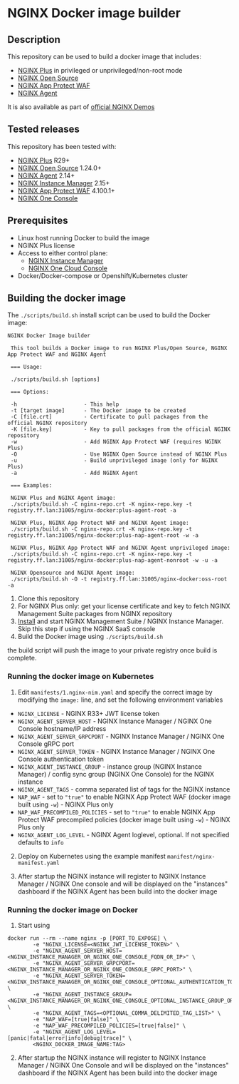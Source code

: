 # NGINX Docker image builder

## Description

This repository can be used to build a docker image that includes:

- [NGINX Plus](https://docs.nginx.com/nginx) in privileged or unprivileged/non-root mode
- [NGINX Open Source](https://nginx.org/)
- [NGINX App Protect WAF](https://docs.nginx.com/nginx-app-protect-waf)
- [NGINX Agent](https://docs.nginx.com/nginx-agent)

It is also available as part of [official NGINX Demos](https://github.com/nginxinc/NGINX-Demos/tree/master/nginx-agent-docker)

## Tested releases

This repository has been tested with:

- [NGINX Plus](https://docs.nginx.com/nginx) R29+
- [NGINX Open Source](https://nginx.org) 1.24.0+
- [NGINX Agent](https://docs.nginx.com/nginx-agent) 2.14+
- [NGINX Instance Manager](https://docs.nginx.com/nginx-instance-manager) 2.15+
- [NGINX App Protect WAF](https://docs.nginx.com/nginx-app-protect-waf) 4.100.1+
- [NGINX One Console](https://docs.nginx.com/nginx-app-protect-waf)

## Prerequisites

- Linux host running Docker to build the image
- NGINX Plus license
- Access to either control plane:
  - [NGINX Instance Manager](https://docs.nginx.com/nginx-instance-manager/)
  - [NGINX One Cloud Console](https://docs.nginx.com/nginx-one/)
- Docker/Docker-compose or Openshift/Kubernetes cluster

## Building the docker image

The `./scripts/build.sh` install script can be used to build the Docker image:

```
NGINX Docker Image builder

 This tool builds a Docker image to run NGINX Plus/Open Source, NGINX App Protect WAF and NGINX Agent

 === Usage:

 ./scripts/build.sh [options]

 === Options:

 -h                     - This help
 -t [target image]      - The Docker image to be created
 -C [file.crt]          - Certificate to pull packages from the official NGINX repository
 -K [file.key]          - Key to pull packages from the official NGINX repository
 -w                     - Add NGINX App Protect WAF (requires NGINX Plus)
 -O                     - Use NGINX Open Source instead of NGINX Plus
 -u                     - Build unprivileged image (only for NGINX Plus)
 -a                     - Add NGINX Agent

 === Examples:

 NGINX Plus and NGINX Agent image:
 ./scripts/build.sh -C nginx-repo.crt -K nginx-repo.key -t registry.ff.lan:31005/nginx-docker:plus-agent-root -a

 NGINX Plus, NGINX App Protect WAF and NGINX Agent image:
 ./scripts/build.sh -C nginx-repo.crt -K nginx-repo.key -t registry.ff.lan:31005/nginx-docker:plus-nap-agent-root -w -a

 NGINX Plus, NGINX App Protect WAF and NGINX Agent unprivileged image:
 ./scripts/build.sh -C nginx-repo.crt -K nginx-repo.key -t registry.ff.lan:31005/nginx-docker:plus-nap-agent-nonroot -w -u -a

 NGINX Opensource and NGINX Agent image:
 ./scripts/build.sh -O -t registry.ff.lan:31005/nginx-docker:oss-root -a
```

1. Clone this repository
2. For NGINX Plus only: get your license certificate and key to fetch NGINX Management Suite packages from NGINX repository
3. [Install](https://docs.nginx.com/nginx-management-suite/) and start NGINX Management Suite / NGINX Instance Manager. Skip this step if using the NGINX SaaS console
4. Build the Docker image using `./scripts/build.sh`

the build script will push the image to your private registry once build is complete.

### Running the docker image on Kubernetes

1. Edit `manifests/1.nginx-nim.yaml` and specify the correct image by modifying the `image:` line, and set the following environment variables
  - `NGINX_LICENSE` - NGINX R33+ JWT license token
  - `NGINX_AGENT_SERVER_HOST` - NGINX Instance Manager / NGINX One Console hostname/IP address
  - `NGINX_AGENT_SERVER_GRPCPORT` - NGINX Instance Manager / NGINX One Console gRPC port
  - `NGINX_AGENT_SERVER_TOKEN` - NGINX Instance Manager / NGINX One Console authentication token
  - `NGINX_AGENT_INSTANCE_GROUP` - instance group (NGINX Instance Manager) / config sync group (NGINX One Console) for the NGINX instance
  - `NGINX_AGENT_TAGS` - comma separated list of tags for the NGINX instance
  - `NAP_WAF` - set to `"true"` to enable NGINX App Protect WAF (docker image built using `-w`) - NGINX Plus only
  - `NAP_WAF_PRECOMPILED_POLICIES` - set to `"true"` to enable NGINX App Protect WAF precompiled policies (docker image built using `-w`) - NGINX Plus only
  - `NGINX_AGENT_LOG_LEVEL` - NGINX Agent loglevel, optional. If not specified defaults to `info`

2. Deploy on Kubernetes using the example manifest `manifest/nginx-manifest.yaml`

3. After startup the NGINX instance will register to NGINX Instance Manager / NGINX One console and will be displayed on the "instances" dashboard if the NGINX Agent has been build into the docker image

### Running the docker image on Docker

1. Start using

```
docker run --rm --name nginx -p [PORT_TO_EXPOSE] \
        -e "NGINX_LICENSE=<NGINX_JWT_LICENSE_TOKEN>" \
        -e "NGINX_AGENT_SERVER_HOST=<NGINX_INSTANCE_MANAGER_OR_NGINX_ONE_CONSOLE_FQDN_OR_IP>" \
        -e "NGINX_AGENT_SERVER_GRPCPORT=<NGINX_INSTANCE_MANAGER_OR_NGINX_ONE_CONSOLE_GRPC_PORT>" \
        -e "NGINX_AGENT_SERVER_TOKEN=<NGINX_INSTANCE_MANAGER_OR_NGINX_ONE_CONSOLE_OPTIONAL_AUTHENTICATION_TOKEN>" \
        -e "NGINX_AGENT_INSTANCE_GROUP=<NGINX_INSTANCE_MANAGER_OR_NGINX_ONE_CONSOLE_OPTIONAL_INSTANCE_GROUP_OR_CONFIG_SYNC_GROUP_NAME>" \
        -e "NGINX_AGENT_TAGS=<OPTIONAL_COMMA_DELIMITED_TAG_LIST>" \
        -e "NAP_WAF=[true|false]" \
        -e "NAP_WAF_PRECOMPILED_POLICIES=[true|false]" \
        -e "NGINX_AGENT_LOG_LEVEL=[panic|fatal|error|info|debug|trace]" \
        <NGINX_DOCKER_IMAGE_NAME:TAG>
```

2. After startup the NGINX instance will register to NGINX Instance Manager / NGINX One Console and will be displayed on the "instances" dashboard if the NGINX Agent has been build into the docker image
